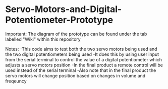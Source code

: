 # Servo-Motors-and-Digital-Potentiometer-Prototype

Important: The diagram of the prototype can be found under the tab labelled "Wiki" within this repository

Notes: 
  -This code aims to test both the two servo motors being used and the two digital potentiometers being used
  -It does this by using user input from the serial terminal to control the value of a digital potentiometer which adjusts a servo motors position
  -In the final product a remote control will be used instead of the serial terminal
  -Also note that in the final product the servo motors will change position based on changes in volume and freqeuncy
